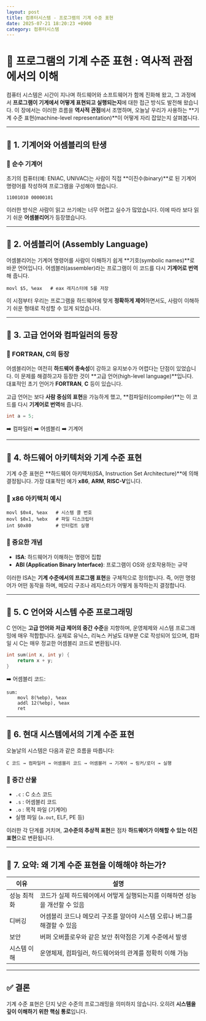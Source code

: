 ```yaml
---
layout: post
title: 컴퓨터시스템 - 프로그램의 기계 수준 표현
date: 2025-07-21 18:20:23 +0900
category: 컴퓨터시스템
---
```

# 🧠 프로그램의 기계 수준 표현 : 역사적 관점에서의 이해

컴퓨터 시스템은 시간이 지나며 하드웨어와 소프트웨어가 함께 진화해 왔고, 그 과정에서 **프로그램이 기계에서 어떻게 표현되고 실행되는지**에 대한 접근 방식도 발전해 왔습니다. 이 장에서는 이러한 흐름을 **역사적 관점**에서 조명하며, 오늘날 우리가 사용하는 **기계 수준 표현(machine-level representation)**이 어떻게 자리 잡았는지 살펴봅니다.

---

## 📌 1. 기계어와 어셈블리의 탄생

### 🔹 순수 기계어
초기의 컴퓨터(예: ENIAC, UNIVAC)는 사람이 직접 **이진수(binary)**로 된 기계어 명령어를 작성하여 프로그램을 구성해야 했습니다.

```plaintext
11001010 00000101
```

이러한 방식은 사람이 읽고 쓰기에는 너무 어렵고 실수가 많았습니다. 이에 따라 보다 읽기 쉬운 **어셈블리어**가 등장했습니다.

---

## 📌 2. 어셈블리어 (Assembly Language)

어셈블리어는 기계어 명령어를 사람이 이해하기 쉽게 **기호(symbolic names)**로 바꾼 언어입니다. 어셈블러(assembler)라는 프로그램이 이 코드를 다시 **기계어로 번역**해 줍니다.

```assembly
movl $5, %eax   # eax 레지스터에 5를 저장
```

이 시점부터 우리는 프로그램을 하드웨어에 맞게 **정확하게 제어**하면서도, 사람이 이해하기 쉬운 형태로 작성할 수 있게 되었습니다.

---

## 📌 3. 고급 언어와 컴파일러의 등장

### 🔹 FORTRAN, C의 등장
어셈블리어는 여전히 **하드웨어 종속성**이 강하고 유지보수가 어렵다는 단점이 있었습니다. 이 문제를 해결하고자 등장한 것이 **고급 언어(high-level language)**입니다. 대표적인 초기 언어가 **FORTRAN**, **C** 등이 있습니다.

고급 언어는 보다 **사람 중심의 표현**을 가능하게 했고, **컴파일러(compiler)**는 이 코드를 다시 **기계어로 번역**해 줍니다.

```c
int a = 5;
```

➡️ 컴파일러 ➡️ 어셈블리 ➡️ 기계어

---

## 📌 4. 하드웨어 아키텍처와 기계 수준 표현

기계 수준 표현은 **하드웨어 아키텍처(ISA, Instruction Set Architecture)**에 의해 결정됩니다. 가장 대표적인 예가 **x86**, **ARM**, **RISC-V**입니다.

### 🔹 x86 아키텍처 예시

```assembly
movl $0x4, %eax   # 시스템 콜 번호
movl $0x1, %ebx   # 파일 디스크립터
int $0x80         # 인터럽트 실행
```

### 🔹 중요한 개념
- **ISA**: 하드웨어가 이해하는 명령어 집합
- **ABI (Application Binary Interface)**: 프로그램이 OS와 상호작용하는 규약

이러한 ISA는 **기계 수준에서의 프로그램 표현**을 구체적으로 정의합니다. 즉, 어떤 명령어가 어떤 동작을 하며, 메모리 구조나 레지스터가 어떻게 동작하는지 결정합니다.

---

## 📌 5. C 언어와 시스템 수준 프로그래밍

C 언어는 **고급 언어와 저급 제어의 중간 수준**을 지향하며, 운영체제와 시스템 프로그래밍에 매우 적합합니다. 실제로 유닉스, 리눅스 커널도 대부분 C로 작성되어 있으며, 컴파일 시 C는 매우 정교한 어셈블리 코드로 변환됩니다.

```c
int sum(int x, int y) {
    return x + y;
}
```

➡️ 어셈블리 코드:
```assembly
sum:
    movl 8(%ebp), %eax
    addl 12(%ebp), %eax
    ret
```

---

## 📌 6. 현대 시스템에서의 기계 수준 표현

오늘날의 시스템은 다음과 같은 흐름을 따릅니다:

```plaintext
C 코드 → 컴파일러 → 어셈블리 코드 → 어셈블러 → 기계어 → 링커/로더 → 실행
```

### 🔹 중간 산물
- `.c` : C 소스 코드
- `.s` : 어셈블리 코드
- `.o` : 목적 파일 (기계어)
- 실행 파일 (`a.out`, ELF, PE 등)

이러한 각 단계를 거치며, **고수준의 추상적 표현**은 점차 **하드웨어가 이해할 수 있는 이진 표현**으로 변환됩니다.

---

## 📌 7. 요약: 왜 기계 수준 표현을 이해해야 하는가?

| 이유 | 설명 |
|------|------|
| 성능 최적화 | 코드가 실제 하드웨어에서 어떻게 실행되는지를 이해하면 성능을 개선할 수 있음 |
| 디버깅 | 어셈블리 코드나 메모리 구조를 알아야 시스템 오류나 버그를 해결할 수 있음 |
| 보안 | 버퍼 오버플로우와 같은 보안 취약점은 기계 수준에서 발생 |
| 시스템 이해 | 운영체제, 컴파일러, 하드웨어와의 관계를 정확히 이해 가능 |

---

## ✅ 결론

기계 수준 표현은 단지 낮은 수준의 프로그래밍을 의미하지 않습니다. 오히려 **시스템을 깊이 이해하기 위한 핵심 통로**입니다.